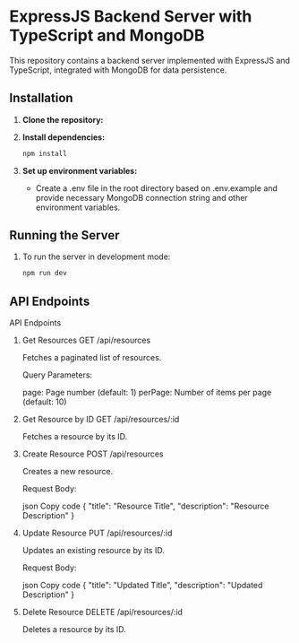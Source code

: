 # ExpressJS Backend Server with TypeScript and MongoDB

This repository contains a backend server implemented with ExpressJS and TypeScript, integrated with MongoDB for data persistence.

## Installation

1. **Clone the repository:**

2. **Install dependencies:**
    ```bash
    npm install
3. **Set up environment variables:**
    - Create a .env file in the root directory based on .env.example and provide necessary MongoDB connection string and other environment variables.

## Running the Server
1. To run the server in development mode:
    ```bash
    npm run dev

## API Endpoints
API Endpoints
1. Get Resources
    GET /api/resources

    Fetches a paginated list of resources.

    Query Parameters:

    page: Page number (default: 1)
    perPage: Number of items per page (default: 10)
2. Get Resource by ID
    GET /api/resources/:id

    Fetches a resource by its ID.

3. Create Resource
    POST /api/resources

    Creates a new resource.

    Request Body:

    json
    Copy code
    {
    "title": "Resource Title",
    "description": "Resource Description"
    }
4. Update Resource
    PUT /api/resources/:id

    Updates an existing resource by its ID.

    Request Body:

    json
    Copy code
    {
    "title": "Updated Title",
    "description": "Updated Description"
    }
5. Delete Resource
    DELETE /api/resources/:id

    Deletes a resource by its ID.